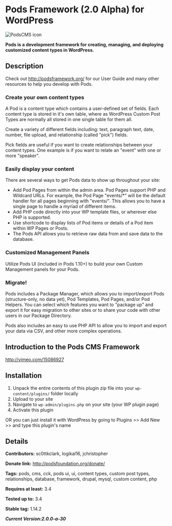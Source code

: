 # Pods Framework (2.0 Alpha) for WordPress
![PodsCMS icon](http://podsframework.org/wp-content/themes/pods/images/logo-pods-header.png)

**Pods is a development framework for creating, managing, and deploying customized content types in WordPress.**

## Description

Check out <http://podsframework.org/> for our User Guide and many other resources to help you develop with Pods.

### Create your own content types

A Pod is a content type which contains a user-defined set of fields. Each content type is stored in it's own table, where as WordPress Custom Post Types are normally all stored in one single table for them all.

Create a variety of different fields including: text, paragraph text, date, number, file upload, and relationship (called "pick") fields.

Pick fields are useful if you want to create relationships between your content types. One example is if you want to relate an "event" with one or more "speaker".

### Easily display your content

There are several ways to get Pods data to show up throughout your site:

* Add Pod Pages from within the admin area. Pod Pages support PHP and Wildcard URLs. For example, the Pod Page "events/*" will be the default handler for all pages beginning with "events/". This allows you to have a single page to handle a myriad of different items.
* Add PHP code directly into your WP template files, or wherever else PHP is supported.
* Use shortcode to display lists of Pod items or details of a Pod item within WP Pages or Posts.
* The Pods API allows you to retrieve raw data from and save data to the database.

### Customized Management Panels

Utilize Pods UI (included in Pods 1.10+) to build your own Custom Management panels for your Pods.

### Migrate!

Pods includes a Package Manager, which allows you to import/export Pods (structure-only, no data yet), Pod Templates, Pod Pages, and/or Pod Helpers. You can select which features you want to "package up" and export it for easy migration to other sites or to share your code with other users in our Package Directory.

Pods also includes an easy to use PHP API to allow you to import and export your data via CSV, and other more complex operations.

## Introduction to the Pods CMS Framework

<http://vimeo.com/15086927>

## Installation

1. Unpack the entire contents of this plugin zip file into your `wp-content/plugins/` folder locally
2. Upload to your site
3. Navigate to `wp-admin/plugins.php` on your site (your WP plugin page)
4. Activate this plugin

OR you can just install it with WordPress by going to Plugins >> Add New >> and type this plugin's name

## Details

**Contributors:** sc0ttkclark, logikal16, jchristopher

**Donate link:** http://podsfoundation.org/donate/

**Tags:** pods, cms, cck, pods ui, ui, content types, custom post types, relationships, database, framework, drupal, mysql, custom content, php

**Requires at least:** 3.4

**Tested up to:** 3.4

**Stable tag:** 1.14.2

***Current Version:2.0.0-a-30***

